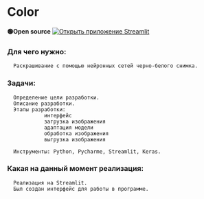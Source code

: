 # Color
**🟢Open source**
[![Открыть приложение Streamlit](https://static.streamlit.io/badges/streamlit_badge_black_white.svg)](https://share.streamlit.io/srgusev/color/main/DIPLOMWEBCOLORIZE/app.py/)


### Для чего нужно:   
      Раскрашивание с помощью нейронных сетей черно-белого снимка.      
### Задачи:   
      Определение цели разработки.    
      Описание разработки.  
      Этапы разработки:
                интерфейс 
                загрузка изображения
                адаптация модели
                обработка изображения 
                выгрузка изображения
                
      Инструменты: Python, Pycharme, Streamlit, Keras.
### Какая на данный момент реализация: 
      Реализация на Streamlit. 
      Был создан интерфейс для работы в программе.
      
      
